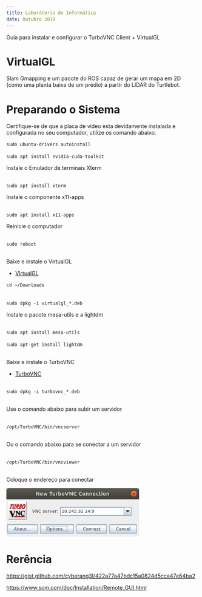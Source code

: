 ```yaml
---
title: Laborátorio de Informática
date: Outubro 2019
---
```


Guia para instalar e configurar o TurboVNC Client + VirtualGL 

# VirtualGL 
Slam Gmapping e um pacote do ROS capaz de gerar um mapa em 2D (como uma planta baixa de um prédio) a partir do LIDAR do Turtlebot.

# Preparando o Sistema

Certifique-se de que a placa de video esta devidamente instalada e configurada no seu computador, utilize os comando abaixo.

```
sudo ubuntu-drivers autoinstall

sudo apt install nvidia-cuda-toolkit

```


Instale o Emulador de terminais Xterm 


```

sudo apt install xterm

```

Instale o componente x11-apps


```

sudo apt install x11-apps

```

Reinicie o computador 


```

sudo reboot


```

Baixe e instale o VirtualGL


- [VirtualGL](https://sourceforge.net/projects/virtualgl/files/)


```
cd ~/Downloads


sudo dpkg -i virtualgl_*.deb

```

Instale o pacote mesa-utils e a lightdm

```

sudo apt install mesa-utils

sudo apt-get install lightdm


```


Baixe e instale o TurboVNC


- [TurboVNC](https://sourceforge.net/projects/turbovnc/files/)

```

sudo dpkg -i turbovnc_*.deb


```

Use o comando abaixo para subir um servidor

```

/opt/TurboVNC/bin/vncserver


```

Ou o comando abaixo para se conectar a um servidor


```

/opt/TurboVNC/bin/vncviewer


```

Coloque o endereço para conectar

![ip+display](https://github.com/Insper/404/blob/master/elementos/Screenshot%20from%202019-10-22%2013-42-43.png)


# Rerência


https://gist.github.com/cyberang3l/422a77a47bdc15a0824d5cca47e64ba2

https://www.scm.com/doc/Installation/Remote_GUI.html

